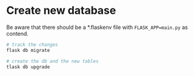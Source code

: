 # Create new database

Be aware that there should  be a *.flaskenv file with `FLASK_APP=main.py` as contend.

```bash
# track the changes
flask db migrate

# create the db and the new tables
tlask db upgrade
```